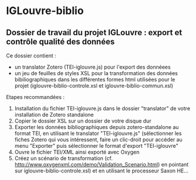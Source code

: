 # IGLouvre-biblio

Dossier de travail du projet IGLouvre : export et contrôle qualité des données
----------------------------------------------------------------------------------------------

Ce dossier contient :
- un translator Zotero (TEI-iglouvre.js) pour l'export des donnéees
- un jeu de feuilles de styles XSL pour la transformation des données bibiliographiques dans les différentes formes html utilisées pour le projet (iglouvre-biblio-controle.xsl et iglouvre-biblio-commun.xsl)

Etapes recommandées :

1. Installation du fichier TEI-iglouvre.js dans le dossier "translator" de votre installation de Zotero standalone
2. Copier le dossier XSL sur un dossier de votre disque dur
3. Exporter les données bibliographiques depuis zotero-standalone au format TEI, en utilisant le translator "TEI-iglouvre.js" (sélectionner les fiches Zotero qui vous intéressent, faire un clic-droit pour accéder au menu "Exporter" puis sélectionner le format d'export "TEI-iglouvre"
4. Ouvre le fichier TEI/XML ainsi exporté avec Oxygen
5. Créez un scénario de transformation (cf. http://www.oxygenxml.com/demo/Validation_Scenario.html) en pointant sur iglouvre-biblio-controle.xsl) et en utilisant le processeur Saxon HE...




